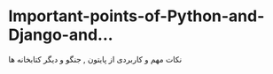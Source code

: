 # Important-points-of-Python-and-Django-and...
 نکات مهم و کاربردی از پایتون , جنگو و دیگر کتابخانه ها  
